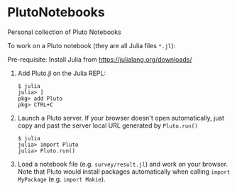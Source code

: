# PlutoNotebooks
Personal collection of Pluto Notebooks

To work on a Pluto notebook (they are all Julia files `*.jl`):

Pre-requisite: Install Julia from https://julialang.org/downloads/

1. Add Pluto.jl on the Julia REPL:

   ```
   $ julia
   julia> ]
   pkg> add Pluto
   pkg> CTRL+C
   ```

2. Launch a Pluto server. If your browser doesn't open automatically, just copy and past the server local URL generated by `Pluto.run()`

   ```
   $ julia
   julia> import Pluto
   julia> Pluto.run()
   ```

3. Load a notebook file (e.g. `survey/result.jl`) and work on your browser. Note that Pluto would install packages automatically when calling `import MyPackage` (e.g. `import Makie`).






